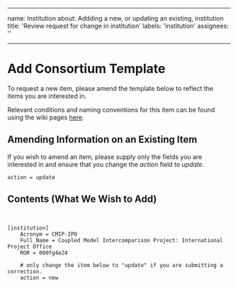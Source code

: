    
---
name: Institution
about: Addding a new, or updating an existing, institution
title: 'Review request for change in institution'
labels: 'institution'
assignees: ''

---

# Add Consortium Template

To request a new item, please amend the template below to reflect the items you are interested in.

Relevant conditions and naming conventions for this item can be found using the wiki pages [here]().

## Amending Information on an Existing Item

If you wish to amend an item, please supply only the fields you are interested in and ensure that you change the *action* field to *update*.

``` action = update ```

<!---  info 

We are trialing the addition of new components using the configuration file format. 
To use this, please fill out the template below, keeping the spacing and indentation of the file.

--->

## Contents (What We Wish to Add)



``` configfile


[institution]
    Acronym = CMIP-IPO
    Full_Name = Coupled Model Intercomparison Project: International Project Office
    ROR = 000fg4e24
    
    # only change the item below to "update" if you are submitting a correction. 
    action = new


```

